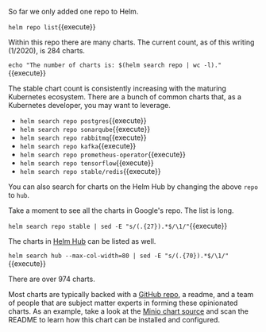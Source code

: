 So far we only added one repo to Helm.

`helm repo list`{{execute}}

Within this repo there are many charts. The current count, as of this writing (1/2020), is 284 charts.

`echo "The number of charts is: $(helm search repo | wc -l)."`{{execute}}

The stable chart count is consistently increasing with the maturing Kubernetes ecosystem. There are a bunch of common charts that, as a Kubernetes developer, you may want to leverage.

- `helm search repo postgres`{{execute}}
- `helm search repo sonarqube`{{execute}}
- `helm search repo rabbitmq`{{execute}}
- `helm search repo kafka`{{execute}}
- `helm search repo prometheus-operator`{{execute}}
- `helm search repo tensorflow`{{execute}}
- `helm search repo stable/redis`{{execute}}

You can also search for charts on the Helm Hub by changing the above `repo` to `hub`.

Take a moment to see all the charts in Google's repo. The list is long.

`helm search repo stable | sed -E "s/(.{27}).*$/\1/"`{{execute}}

The charts in [Helm Hub](https://hub.helm.sh/) can be listed as well.

`helm search hub --max-col-width=80 | sed -E "s/(.{70}).*$/\1/"`{{execute}}

There are over 974 charts.

Most charts are typically backed with a [GitHub repo](https://github.com/helm/charts ), a readme, and a team of people that are subject matter experts in forming these opinionated charts. As an example, take a look at the [Minio chart source](https://github.com/helm/charts/tree/master/stable/minio) and scan the README to learn how this chart can be installed and configured.
